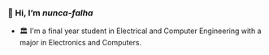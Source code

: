 ### 👋 Hi, I’m <i>nunca-falha</i>
- 🏛️ I'm a final year student in Electrical and Computer Engineering with a major in Electronics and Computers.

